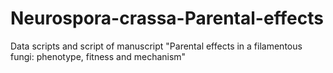 # Neurospora-crassa-Parental-effects
Data scripts and script of manuscript "Parental effects in a filamentous fungi: phenotype, fitness and mechanism"

